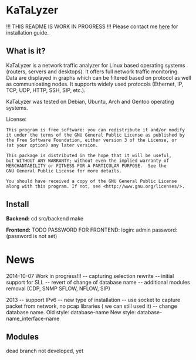 KaTaLyzer
==============

!!! THIS README IS WORK IN PROGRESS !!! Please contact me [here](roman.bronis@gmail.com) for installation guide.

What is it?
------------------
KaTaLyzer is a network traffic analyzer for Linux based operating systems (routers, servers and desktops). 
It offers full network traffic monitoring. Data are displayed in graphs which can be filtered based on protocol 
as well as communioating nodes. It supports widely used protocols (Ethernet, IP, TCP, UDP, HTTP, SSH, SIP, etc.).

KaTaLyzer was tested on Debian, Ubuntu, Arch and Gentoo operating systems.

License:

    This program is free software: you can redistribute it and/or modify
    it under the terms of the GNU General Public License as published by
    the Free Software Foundation, either version 3 of the License, or
    (at your option) any later version.

    This package is distributed in the hope that it will be useful,
    but WITHOUT ANY WARRANTY; without even the implied warranty of
    MERCHANTABILITY or FITNESS FOR A PARTICULAR PURPOSE.  See the
    GNU General Public License for more details.

    You should have received a copy of the GNU General Public License
    along with this program. If not, see <http://www.gnu.org/licenses/>.

Install
----------
**Backend:**
	cd src/backend
	make

**Frontend:**
TODO
PASSWORD FOR FRONTEND:
login: admin
password:
(password is not set)

News
===========
2014-10-07
Work in progress!!!
 -- capturing selection rewrite
 -- initial support for SLL
 -- revert of change of database name
 -- additional modules removal (CDP, SNMP SFLOW, NFLOW, SIP)

2013
 -- support IPv6
 -- new type of installation
 -- use socket to capture packet from network, no pcap libraries ( we can still used it)
 -- change database name.
      Old style:
	  database-name
      New style:
	  database-name_interface-name

	  
Modules
-----------------------
dead branch
not developed, yet
